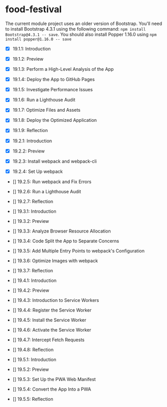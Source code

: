 # food-festival

The current module project uses an older version of Bootstrap. You'll need to install Bootstrap 4.3.1 using the following command: `npm install Bootstrap@4.3.1 -- save`. You should also install Popper 1.16.0 using `npm install popper@1.16.0 -- save`

- [x] 19.1.1: Introduction
- [x] 19.1.2: Preview
- [x] 19.1.3: Perform a High-Level Analysis of the App
- [x] 19.1.4: Deploy the App to GitHub Pages
- [x] 19.1.5: Investigate Performance Issues
- [x] 19.1.6: Run a Lighthouse Audit
- [x] 19.1.7: Optimize Files and Assets
- [x] 19.1.8: Deploy the Optimized Application
- [x] 19.1.9: Reflection

- [x] 19.2.1: Introduction
- [x] 19.2.2: Preview
- [x] 19.2.3: Install webpack and webpack-cli
- [x] 19.2.4: Set Up webpack
- [] 19.2.5: Run webpack and Fix Errors
- [] 19.2.6: Run a Lighthouse Audit
- [] 19.2.7: Reflection

- [] 19.3.1: Introduction
- [] 19.3.2: Preview
- [] 19.3.3: Analyze Browser Resource Allocation
- [] 19.3.4: Code Split the App to Separate Concerns
- [] 19.3.5: Add Multiple Entry Points to webpack's Configuration
- [] 19.3.6: Optimize Images with webpack
- [] 19.3.7: Reflection

- [] 19.4.1: Introduction
- [] 19.4.2: Preview
- [] 19.4.3: Introduction to Service Workers
- [] 19.4.4: Register the Service Worker
- [] 19.4.5: Install the Service Worker
- [] 19.4.6: Activate the Service Worker
- [] 19.4.7: Intercept Fetch Requests
- [] 19.4.8: Reflection

- [] 19.5.1: Introduction
- [] 19.5.2: Preview
- [] 19.5.3: Set Up the PWA Web Manifest
- [] 19.5.4: Convert the App Into a PWA
- [] 19.5.5: Reflection